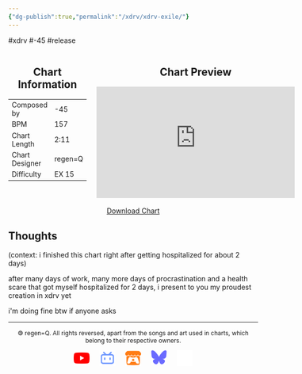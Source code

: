 ```yaml
---
{"dg-publish":true,"permalink":"/xdrv/xdrv-exile/"}
---
```


#xdrv #-45 #release

<div style="display: flex; gap: 20px;">
	<div>
		<h2 style="text-align: center;">Chart Information</h2>
		<table style="margin-left: auto; margin-right: auto;">
			<tr>
				<td>Composed by</td>
				<td>-45</td>
			</tr>
			<tr>
				<td>BPM</td>
				<td>157</td>
			</tr>
			<tr>
				<td>Chart Length</td>
				<td>2:11</td>
			</tr>
			<tr>
				<td>Chart Designer</td>
				<td>regen=Q</td>
			</tr>
			<tr>
				<td>Difficulty</td>
				<td><span class="chart-diff xdrv-ex">EX</span> 15</td>
			</tr>
		</table>
	</div>
	<div>
	<h2 style="text-align: center;">Chart Preview</h2>
		<iframe width="400" height="225" src="https://www.youtube-nocookie.com/embed/UWV-WR70asc" title="YouTube video player" frameborder="0" allow="accelerometer; autoplay; clipboard-write; encrypted-media; gyroscope; picture-in-picture; web-share" referrerpolicy="strict-origin-when-cross-origin" style="display: block; margin: 0 auto;" allowfullscreen></iframe>
	</div>
</div>
<br>
<div style="display: flex; justify-content: center; gap: 20px;">
	<a href="https://github.com/keannyooi/regenq-charting-archive/raw/refs/heads/main/xdrv/-45%20-%20EXILE.zip" class="download-btn">Download Chart</a>
</div>

## Thoughts

(context: i finished this chart right after getting hospitalized for about 2 days)

after many days of work, many more days of procrastination and a health scare that got myself hospitalized for 2 days, i present to you my proudest creation in xdrv yet

i'm doing fine btw if anyone asks

<hr><p style="text-align: center; font-size: 12px;">🄯 regen=Q. All rights reversed, apart from the songs and art used in charts, which belong to their respective owners.</p> <div style="display: flex; flex-direction: row; justify-content: center; gap: 20px;"> 	<a href="https://www.youtube.com/@regen-Q" target="_blank"><img src="https://raw.githubusercontent.com/keannyooi/regenq-charting-archive/refs/heads/main/youtube.svg" width="32"></a> 	<a href="https://space.bilibili.com/3546594718780149" target="_blank"><img src="https://raw.githubusercontent.com/keannyooi/regenq-charting-archive/refs/heads/main/bilibili.svg" width="32"></a> 	<a href="https://regenq.itch.io/" target="_blank"><img src="https://raw.githubusercontent.com/keannyooi/regenq-charting-archive/refs/heads/main/itch.svg" width="32" target="_blank"></a> 	<a href="https://bsky.app/profile/regen-q.bsky.social" target="_blank"><img src="https://raw.githubusercontent.com/keannyooi/regenq-charting-archive/refs/heads/main/bluesky.svg" width="32"></a> 	<a href="https://github.com/keannyooi" target="_blank"><img src="https://raw.githubusercontent.com/keannyooi/regenq-charting-archive/refs/heads/main/github.svg" width="32"></a> </div>